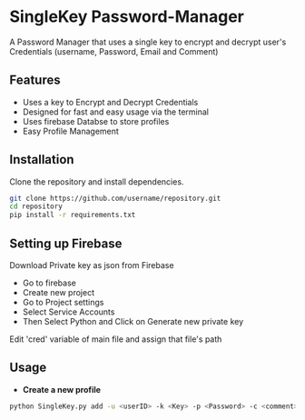 # SingleKey Password-Manager

A Password Manager that uses a single key to encrypt and decrypt user's Credentials (username, Password, Email and Comment)

## Features
- Uses a key to Encrypt and Decrypt  Credentials
- Designed for fast and easy usage via the terminal
- Uses firebase Databse to store profiles
- Easy Profile Management

## Installation
Clone the repository and install dependencies.

```sh
git clone https://github.com/username/repository.git
cd repository
pip install -r requirements.txt

```
## Setting up Firebase 

Download Private key as json from Firebase
- Go to firebase
- Create new project
- Go to Project settings
- Select Service Accounts 
- Then Select Python and Click on Generate new private key

Edit 'cred' variable of main file and assign that file's path


## Usage
- **Create a new profile**

```sh
python SingleKey.py add -u <userID> -k <Key> -p <Password> -c <comment> -e <Email> 
```


